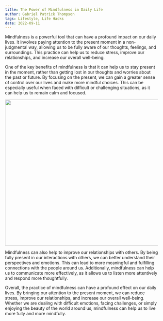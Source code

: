 ```yaml
---
title: The Power of Mindfulness in Daily Life
author: Gabriel Patrick Thompson
tags: Lifestyle, Life Hacks
date: 2022-09-11
---
```


<script>
import Image from '$lib/Image.svelte'
</script>

Mindfulness is a powerful tool that can have a profound impact on our daily lives. It involves paying attention to the present moment in a non-judgmental way, allowing us to be fully aware of our thoughts, feelings, and surroundings. This practice can help us to reduce stress, improve our relationships, and increase our overall well-being.

One of the key benefits of mindfulness is that it can help us to stay present in the moment, rather than getting lost in our thoughts and worries about the past or future. By focusing on the present, we can gain a greater sense of control over our lives and make more mindful choices. This can be especially useful when faced with difficult or challenging situations, as it can help us to remain calm and focused.

<Image src="/img/present-v5-720x.webp" srcset="/img/present-v5-1440x.webp 2x" width="720" height="480" caption="Attention to the present moment." />

Mindfulness can also help to improve our relationships with others. By being fully present in our interactions with others, we can better understand their perspectives and emotions. This can lead to more meaningful and fulfilling connections with the people around us. Additionally, mindfulness can help us to communicate more effectively, as it allows us to listen more attentively and respond more thoughtfully.

Overall, the practice of mindfulness can have a profound effect on our daily lives. By bringing our attention to the present moment, we can reduce stress, improve our relationships, and increase our overall well-being. Whether we are dealing with difficult emotions, facing challenges, or simply enjoying the beauty of the world around us, mindfulness can help us to live more fully and more mindfully.
